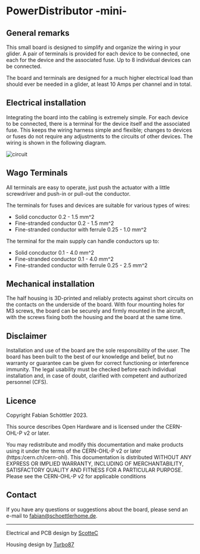 # PowerDistributor -mini-

## General remarks
This small board is designed to simplify and organize the wiring in your glider.
A pair of terminals is provided for each device to be connected, one each for the device and the associated fuse.
Up to 8 individual devices can be connected.

The board and terminals are designed for a much higher electrical load than should ever be needed in a glider, at least 10 Amps per channel and in total.

## Electrical installation
Integrating the board into the cabling is extremely simple.
For each device to be connected, there is a terminal for the device itself and the associated fuse.
This keeps the wiring harness simple and flexible; changes to devices or fuses do not require any adjustments to the circuits of other devices.
The wiring is shown in the following diagram.

![circuit](https://github.com/user-attachments/assets/ea30a13a-a493-47e3-9cfa-8575bd66f126)

## Wago Terminals

All terminals are easy to operate, just push the actuator with a little screwdriver and push-in or pull-out the conductor.

The terminals for fuses and devices are suitable for various types of wires:
- Solid concductor 0.2 - 1.5 mm^2
- Fine-stranded conductor 0.2 - 1.5 mm^2
- Fine-stranded conductor with ferrule 0.25 - 1.0 mm^2

The terminal for the main supply can handle conductors up to:
- Solid concductor 0.1 - 4.0 mm^2
- Fine-stranded conductor 0.1 - 4.0 mm^2
- Fine-stranded conductor with ferrule 0.25 - 2.5 mm^2

## Mechanical installation

The half housing is 3D-printed and reliably protects against short circuits on the contacts on the underside of the board.
With four mounting holes for M3 screws, the board can be securely and firmly mounted in the aircraft, with the screws fixing both the housing and the board at the same time.

## Disclaimer
Installation and use of the board are the sole responsibility of the user.
The board has been built to the best of our knowledge and belief, but no warranty or guarantee can be given for correct functioning or interference immunity.
The legal usability must be checked before each individual installation and, in case of doubt, clarified with competent and authorized personnel (CFS).

## Licence
Copyright Fabian Schöttler 2023.

This source describes Open Hardware and is licensed under the CERN-OHL-P
v2 or later.

You may redistribute and modify this documentation and make products
using it under the terms of the CERN-OHL-P v2 or later (https:/cern.ch/cern-ohl).
This documentation is distributed WITHOUT ANY EXPRESS OR IMPLIED
WARRANTY, INCLUDING OF MERCHANTABILITY, SATISFACTORY QUALITY
AND FITNESS FOR A PARTICULAR PURPOSE.
Please see the CERN-OHL-P v2 for applicable conditions

## Contact
If you have any questions or suggestions about the board, please send an e-mail to fabian@schoettlerhome.de.

------
Electrical and PCB design by [ScotteC](https://github.com/ScotteC)

Housing design by [Turbo87](https://github.com/Turbo87)
